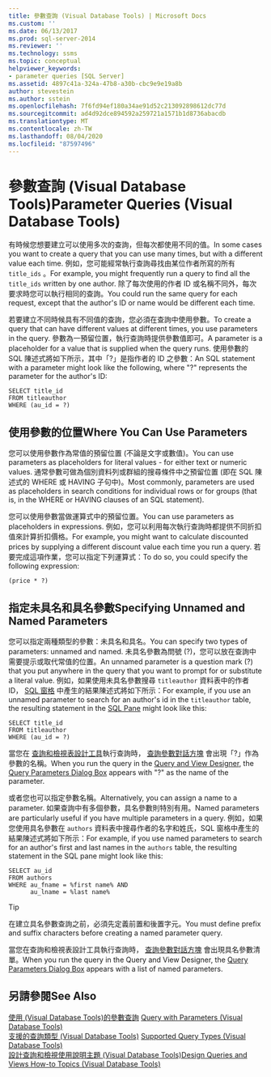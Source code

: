 ```yaml
---
title: 參數查詢 (Visual Database Tools) | Microsoft Docs
ms.custom: ''
ms.date: 06/13/2017
ms.prod: sql-server-2014
ms.reviewer: ''
ms.technology: ssms
ms.topic: conceptual
helpviewer_keywords:
- parameter queries [SQL Server]
ms.assetid: 4897c41a-324a-47b8-a30b-cbc9e9e19a8b
author: stevestein
ms.author: sstein
ms.openlocfilehash: 7f6fd94ef180a34ae91d52c213092898612dc77d
ms.sourcegitcommit: ad4d92dce894592a259721a1571b1d8736abacdb
ms.translationtype: MT
ms.contentlocale: zh-TW
ms.lasthandoff: 08/04/2020
ms.locfileid: "87597496"
---
```

# <a name="parameter-queries-visual-database-tools"></a><span data-ttu-id="c7e80-102">參數查詢 (Visual Database Tools)</span><span class="sxs-lookup"><span data-stu-id="c7e80-102">Parameter Queries (Visual Database Tools)</span></span>
  <span data-ttu-id="c7e80-103">有時候您想要建立可以使用多次的查詢，但每次都使用不同的值。</span><span class="sxs-lookup"><span data-stu-id="c7e80-103">In some cases you want to create a query that you can use many times, but with a different value each time.</span></span> <span data-ttu-id="c7e80-104">例如，您可能經常執行查詢尋找由某位作者所寫的所有 `title_ids` 。</span><span class="sxs-lookup"><span data-stu-id="c7e80-104">For example, you might frequently run a query to find all the `title_ids` written by one author.</span></span> <span data-ttu-id="c7e80-105">除了每次使用的作者 ID 或名稱不同外，每次要求時您可以執行相同的查詢。</span><span class="sxs-lookup"><span data-stu-id="c7e80-105">You could run the same query for each request, except that the author's ID or name would be different each time.</span></span>  
  
 <span data-ttu-id="c7e80-106">若要建立不同時候具有不同值的查詢，您必須在查詢中使用參數。</span><span class="sxs-lookup"><span data-stu-id="c7e80-106">To create a query that can have different values at different times, you use parameters in the query.</span></span> <span data-ttu-id="c7e80-107">參數為一預留位置，執行查詢時提供參數值即可。</span><span class="sxs-lookup"><span data-stu-id="c7e80-107">A parameter is a placeholder for a value that is supplied when the query runs.</span></span> <span data-ttu-id="c7e80-108">使用參數的 SQL 陳述式將如下所示，其中「?」是指作者的 ID 之參數：</span><span class="sxs-lookup"><span data-stu-id="c7e80-108">An SQL statement with a parameter might look like the following, where "?" represents the parameter for the author's ID:</span></span>  
  
```  
SELECT title_id  
FROM titleauthor  
WHERE (au_id = ?)  
```  
  
## <a name="where-you-can-use-parameters"></a><span data-ttu-id="c7e80-109">使用參數的位置</span><span class="sxs-lookup"><span data-stu-id="c7e80-109">Where You Can Use Parameters</span></span>  
 <span data-ttu-id="c7e80-110">您可以使用參數作為常值的預留位置 (不論是文字或數值)。</span><span class="sxs-lookup"><span data-stu-id="c7e80-110">You can use parameters as placeholders for literal values - for either text or numeric values.</span></span> <span data-ttu-id="c7e80-111">通常參數可做為個別資料列或群組的搜尋條件中之預留位置 (即在 SQL 陳述式的 WHERE 或 HAVING 子句中)。</span><span class="sxs-lookup"><span data-stu-id="c7e80-111">Most commonly, parameters are used as placeholders in search conditions for individual rows or for groups (that is, in the WHERE or HAVING clauses of an SQL statement).</span></span>  
  
 <span data-ttu-id="c7e80-112">您可以使用參數當做運算式中的預留位置。</span><span class="sxs-lookup"><span data-stu-id="c7e80-112">You can use parameters as placeholders in expressions.</span></span> <span data-ttu-id="c7e80-113">例如，您可以利用每次執行查詢時都提供不同折扣值來計算折扣價格。</span><span class="sxs-lookup"><span data-stu-id="c7e80-113">For example, you might want to calculate discounted prices by supplying a different discount value each time you run a query.</span></span> <span data-ttu-id="c7e80-114">若要完成這項作業，您可以指定下列運算式：</span><span class="sxs-lookup"><span data-stu-id="c7e80-114">To do so, you could specify the following expression:</span></span>  
  
```  
(price * ?)  
```  
  
## <a name="specifying-unnamed-and-named-parameters"></a><span data-ttu-id="c7e80-115">指定未具名和具名參數</span><span class="sxs-lookup"><span data-stu-id="c7e80-115">Specifying Unnamed and Named Parameters</span></span>  
 <span data-ttu-id="c7e80-116">您可以指定兩種類型的參數：未具名和具名。</span><span class="sxs-lookup"><span data-stu-id="c7e80-116">You can specify two types of parameters: unnamed and named.</span></span> <span data-ttu-id="c7e80-117">未具名參數為問號 (?)，您可以放在查詢中需要提示或取代常值的位置。</span><span class="sxs-lookup"><span data-stu-id="c7e80-117">An unnamed parameter is a question mark (?) that you put anywhere in the query that you want to prompt for or substitute a literal value.</span></span> <span data-ttu-id="c7e80-118">例如，如果使用未具名參數搜尋 `titleauthor` 資料表中的作者 ID， [SQL 窗格](visual-database-tools.md) 中產生的結果陳述式將如下所示：</span><span class="sxs-lookup"><span data-stu-id="c7e80-118">For example, if you use an unnamed parameter to search for an author's id in the `titleauthor` table, the resulting statement in the [SQL Pane](visual-database-tools.md) might look like this:</span></span>  
  
```  
SELECT title_id  
FROM titleauthor  
WHERE (au_id = ?)  
```  
  
 <span data-ttu-id="c7e80-119">當您在 [查詢和檢視表設計工具](query-and-view-designer-tools-visual-database-tools.md)執行查詢時， [查詢參數對話方塊](query-parameters-dialog-box-visual-database-tools.md) 會出現「?」作為參數的名稱。</span><span class="sxs-lookup"><span data-stu-id="c7e80-119">When you run the query in the [Query and View Designer](query-and-view-designer-tools-visual-database-tools.md), the [Query Parameters Dialog Box](query-parameters-dialog-box-visual-database-tools.md) appears with "?" as the name of the parameter.</span></span>  
  
 <span data-ttu-id="c7e80-120">或者您也可以指定參數名稱。</span><span class="sxs-lookup"><span data-stu-id="c7e80-120">Alternatively, you can assign a name to a parameter.</span></span> <span data-ttu-id="c7e80-121">如果查詢中有多個參數，具名參數則特別有用。</span><span class="sxs-lookup"><span data-stu-id="c7e80-121">Named parameters are particularly useful if you have multiple parameters in a query.</span></span> <span data-ttu-id="c7e80-122">例如，如果您使用具名參數在 `authors` 資料表中搜尋作者的名字和姓氏，SQL 窗格中產生的結果陳述式將如下所示：</span><span class="sxs-lookup"><span data-stu-id="c7e80-122">For example, if you use named parameters to search for an author's first and last names in the `authors` table, the resulting statement in the SQL pane might look like this:</span></span>  
  
```  
SELECT au_id  
FROM authors  
WHERE au_fname = %first name% AND  
      au_lname = %last name%  
```  
  
> [!TIP]  
>  <span data-ttu-id="c7e80-123">在建立具名參數查詢之前，必須先定義前置和後置字元。</span><span class="sxs-lookup"><span data-stu-id="c7e80-123">You must define prefix and suffix characters before creating a named parameter query.</span></span>  
  
 <span data-ttu-id="c7e80-124">當您在查詢和檢視表設計工具執行查詢時， [查詢參數對話方塊](query-parameters-dialog-box-visual-database-tools.md) 會出現具名參數清單。</span><span class="sxs-lookup"><span data-stu-id="c7e80-124">When you run the query in the Query and View Designer, the [Query Parameters Dialog Box](query-parameters-dialog-box-visual-database-tools.md) appears with a list of named parameters.</span></span>  
  
## <a name="see-also"></a><span data-ttu-id="c7e80-125">另請參閱</span><span class="sxs-lookup"><span data-stu-id="c7e80-125">See Also</span></span>  
 <span data-ttu-id="c7e80-126">[使用 &#40;Visual Database Tools&#41;的參數查詢](query-with-parameters-visual-database-tools.md) </span><span class="sxs-lookup"><span data-stu-id="c7e80-126">[Query with Parameters &#40;Visual Database Tools&#41;](query-with-parameters-visual-database-tools.md) </span></span>  
 <span data-ttu-id="c7e80-127">[支援的查詢類型 &#40;Visual Database Tools&#41;](supported-query-types-visual-database-tools.md) </span><span class="sxs-lookup"><span data-stu-id="c7e80-127">[Supported Query Types &#40;Visual Database Tools&#41;](supported-query-types-visual-database-tools.md) </span></span>  
 [<span data-ttu-id="c7e80-128">設計查詢和檢視使用說明主題 &#40;Visual Database Tools&#41;</span><span class="sxs-lookup"><span data-stu-id="c7e80-128">Design Queries and Views How-to Topics &#40;Visual Database Tools&#41;</span></span>](design-queries-and-views-how-to-topics-visual-database-tools.md)  
  
  
